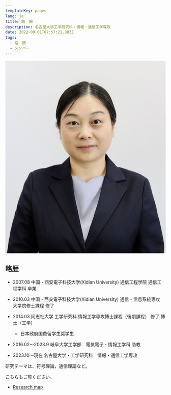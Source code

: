 ```yaml
---
templateKey: pages
lang: ja
title: 路　姍
description: 名古屋大学工学研究科・情報・通信工学専攻
date: 2022-09-01T07:57:21.383Z
tags:
  - 路　姍
  - メンバー
---
```


![路　姍](Shan_Lu.JPG)

## 略歴

- 2007.08 中国・西安電子科技大学(Xidian University) 通信工程学院 通信工程学科 卒業
- 2010.03 中国・西安電子科技大学(Xidian University) 通信・信息系統専攻 大学院修士課程 修了
- 2014.03 同志社大学 工学研究科 情報工学専攻博士課程（後期課程） 修了 博士（工学）
  - 日本政府国費留学生奨学生

- 2016.02～2023.9 岐阜大学工学部　電気電子・情報工学科 助教

- 2023.10～現在 名古屋大学・工学研究科　情報・通信工学専攻


研究テーマは、符号理論，通信理論など。

こちらもご覧ください。

- [Research map](https://researchmap.jp/shanlu)
